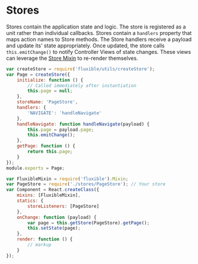 # Stores

Stores contain the application state and logic. The store is registered as a unit rather than individual callbacks. Stores contain a `handlers` property that maps action names to Store methods. The Store handlers receive a payload and update its' state appropriately. Once updated, the store calls `this.emitChange()` to notify Controller Views of state changes. These views can leverage the [Store Mixin](https://github.com/yahoo/fluxible#store-mixin) to re-render themselves.


```js
var createStore = require('fluxible/utils/createStore');
var Page = createStore({
    initialize: function () {
        // Called immediately after instantiation
        this.page = null;
    },
    storeName: 'PageStore',
    handlers: {
        'NAVIGATE': 'handleNavigate'
    },
    handleNavigate: function handleNavigate(payload) {
        this.page = payload.page;
        this.emitChange();
    },
    getPage: function () {
        return this.page;
    }
});
module.exports = Page;
```

```js
var FluxibleMixin = require('fluxible').Mixin;
var PageStore = require('./stores/PageStore'); // Your store
var Component = React.createClass({
    mixins: [FluxibleMixin],
    statics: {
        storeListeners: [PageStore]
    },
    onChange: function (payload) {
        var page = this.getStore(PageStore).getPage();
        this.setState(page);
    },
    render: function () {
        // markup
    }
});
```

